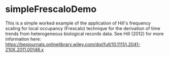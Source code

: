 # simpleFrescaloDemo
This is a simple worked example of the application of Hill's frequency scaling for local occupancy (Frescalo) technique for the derivation of time trends from heterogeneous biological records data. See Hill (2012) for more information here: https://besjournals.onlinelibrary.wiley.com/doi/full/10.1111/j.2041-210X.2011.00146.x
